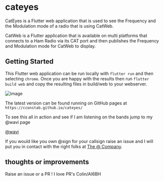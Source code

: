 # cateyes

CatEyes is a Flutter web application that is used to see the Frequency and the Modulation mode of a radio that is using CatWeb.

 CatWeb is a Flutter application that is available on multi platforms that connects to a Ham Radio via its CAT port and then publishes the Frequency and Modulation mode for CatWeb to display.

## Getting Started

This Flutter web application can be run locally with `flutter run` and then selecting `chrome`. Once you are happy with the results then run `flutter build web` and copy the resulting files in build/web to your webserver. 

![image](https://user-images.githubusercontent.com/6131216/143305402-5ba6d7c5-f38e-4813-a6c5-3c4675bf8463.png)


The latest version can be found running on GitHub pages at `https://cconstab.github.io/cateyes/`

To see this all in action and see if I am listening on the bands jump to my @wavi page

[@wavi](https://wavi.ng/@ai6bh)

If you would like you own @sign for your callsign raise an issue and I will put you in contact with the right folks at [The @ Company](atsign.com).

## thoughts or improvements
Raise an issue or a PR ! I love PR's
Colin/AI6BH


